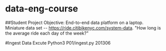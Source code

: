 # data-eng-course
##Student Project
Objective: End-to-end data platform on a laptop.
Miniature data set -- https://ride.citibikenyc.com/system-data.
"How long is the average ride each day of the week?"

#Ingest Data
Excute 
Python3 P01/ingest.py 201306


